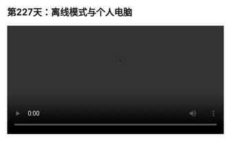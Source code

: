 ## 第227天：离线模式与个人电脑


<video width="100%" controls controlslist="nodownload nofullscreen noremoteplayback" disablePictureInPicture>
  <source src="https://api.keepwork.com/ts-storage/siteFiles/21245/raw#1635149155940session227 离线模式与个人电脑.webm" type="video/webm">
  <source src="https://api.keepwork.com/ts-storage/siteFiles/21246/raw#1635149169327session227 离线模式与个人电脑_small.mp4" type="video/mp4" />
   
  你的浏览器不支持播放
</video>

<style>
video::-webkit-media-controls-fullscreen-button {
    display: none;
}
</style>



### 字幕

帕拉卡与各地教育局合作，鼓励学生将个人电脑带到学校中。
在放学后的两个小时，学生可以使用个人电脑，自主学习编程。
让每个人在学校中拥有个人电脑，是中国推动人工智能教育非常重要的一步。
我们也希望每一位家长可以配合我们的样板学校，让每一个孩子拥有电脑的使用权。
在学校中，个人电脑是被严格管控的，学校是无法上网的，我们需要提前在家中准备好离线版本。
首先我们可以准备平板或者笔记本电脑，然后在家中**注册自己的账号**。
拥有自己的账号后，我们可以点击**本地模式**。
默认我们是匿名用户，匿名用户只能访问有限的资源。
我们点击**绑定用户**，输入我们注册的用户名和密码，点击激活。
注意每个账号只能激活两个个人设备。
绑定后在没有网络的情况下，我们仍然具有该用户的访问权限，可以编辑这个用户的所有世界。
在周末或者回家有网络时，我们可以用正常的模式登录，上传分享自己在学校里创造的世界。
那么在使用之前，我们看右上角有一个尚未进行同步的提示，我们需要经常**同步离线课程**。
这样当学校没有网络时，我们仍然可以访问创意空间中的所有课程世界。
我们点击同步离线课程。
然后再点击面前这个小人物，他会将场景中所有常用的操作，界面使用一遍，并预先下载所有课程世界。
这个过程大概需要5到10分钟，大家耐心等待就可以了。
同步完毕，在断开网络的情况下，我们仍然可以访问Paracraft中的大部分功能，例如加载世界，创意空间等等。


### 动手练习
